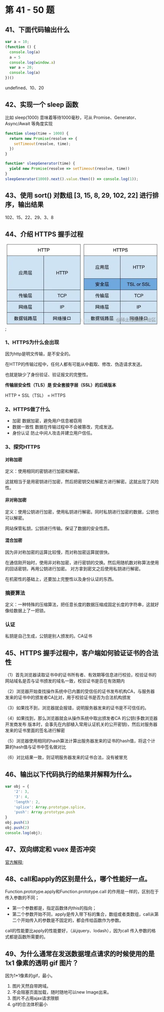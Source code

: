 # 第 41 - 50 题

## 41、下面代码输出什么

```javascript
var a = 10;
(function () {
  console.log(a)
  a = 5
  console.log(window.a)
  var a = 20;
  console.log(a)
})()
```

undefined、10、20

## 42、实现一个 sleep 函数
比如 sleep(1000) 意味着等待1000毫秒，可从 Promise、Generator、Async/Await 等角度实现
```javascript
function sleep(time = 1000) {
  return new Promise(resolve => {
    setTimeout(resolve, time);
  })
}
```
```javascript
function* sleepGenerator(time) {
  yield new Promise(resolve => setTimeout(resolve, time))
} 
sleepGenerator(1000).next().value.then(() => console.log(1));
```
## 43、使用 sort() 对数组 [3, 15, 8, 29, 102, 22] 进行排序，输出结果
102、15、22、29、3、8

## 44、介绍 HTTPS 握手过程
![loook](./img/2.png);
### 1、HTTPS为什么会出现
因为http是明文传输，是不安全的。

在HTTP的传输过程中，任何人都有可能从中截取、修改、伪造请求发送。

也就是缺少了身份验证、验证报文的完整性。

**传输层安全性（TLS）是 安全套接字层（SSL）的后续版本**

HTTP + SSL（TSL） = HTTPS
### 2、HTTPS做了什么
- 加密 数据加密，避免用户信息被窃用
- 数据一致性 数据在传输过程中不会被篡改，完成发送。
- 身份认证 防止中间人攻击并建立用户信任。

### 3、探究HTTPS
#### 对称加密
定义：使用相同的密钥进行加密和解密。

这就相当于是用密钥进行加密，然后把密钥交给解密方进行解密。这就出现了风险性。

#### 非对称加密
定义：使用公钥进行加密，使用私钥进行解密。同时私钥进行加密的数据，公钥也可以解密。

网站保管私钥，公钥进行传输。保证了数据的安全性质。

#### 混合加密
因为非对称加密的运算比较慢，而对称加密运算就很快。

在通信刚开始时，使用非对称加密，进行密钥的交换。然后用随机数对称算法使用的回话密钥，再用公钥进行加密。
对方拿到密文之后使用私钥进行解密。

在机密性的基础上，还要加上完整性以及身份认证的东西。

###  摘要算法
定义：一种特殊的压缩算法，把任意长度的数据压缩成固定长度的字符串，这就好像给数据上了一把锁。

### 认证

私钥是自己生成，公钥是别人颁发的。CA证书

## 45、HTTPS 握手过程中，客户端如何验证证书的合法性

（1）首先浏览器读取证书中的证书所有者、有效期等信息进行校验，校验证书的网站域名是否与证书颁发的域名一致，校验证书是否在有效期内

（2）浏览器开始查找操作系统中已内置的受信任的证书发布机构CA，与服务器发来的证书中的颁发者CA比对，用于校验证书是否为合法机构颁发

（3）如果找不到，浏览器就会报错，说明服务器发来的证书是不可信任的。

（4）如果找到，那么浏览器就会从操作系统中取出颁发者CA 的公钥(多数浏览器开发商发布
版本时，会事先在内部植入常用认证机关的公开密钥)，然后对服务器发来的证书里面的签名进行解密

（5）浏览器使用相同的hash算法计算出服务器发来的证书的hash值，将这个计算的hash值与证书中签名做对比

（6）对比结果一致，则证明服务器发来的证书合法，没有被冒充

## 46、输出以下代码执行的结果并解释为什么。
```javascript
var obj = {
    '2': 3,
    '3': 4,
    'length': 2,
    'splice': Array.prototype.splice,
    'push': Array.prototype.push
}
obj.push(1)
obj.push(2)
console.log(obj);
```

## 47、双向绑定和 vuex 是否冲突
[官方解释](https://vuex.vuejs.org/zh/guide/forms.html);
## 48、call和apply的区别是什么，哪个性能好一点。

Function.prototype.apply和Function.prototype.call 的作用是一样的，区别在于传入参数的不同；
- 第一个参数都是，指定函数体内this的指向；
- 第二个参数开始不同，apply是传入带下标的集合，数组或者类数组，call从第
二个开始传入的参数是不固定的，都会传给函数作为参数。

call的性能要比apply的性能要好，（从jquery、lodash），因为call
传入参数的格式都是函数所需要的。

## 49、为什么通常在发送数据埋点请求的时候使用的是 1x1 像素的透明 gif 图片？
因为1*1像素的gif，最小。

1) 图片天然自带跨域。
2) 不会阻塞页面加载，随时随地可以new Image出来。
3) 图片不占用ajax请求限额
4) gif的合法体积最小
